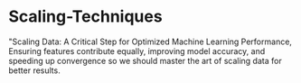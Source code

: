 # Scaling-Techniques
"Scaling Data: A Critical Step for Optimized Machine Learning Performance, Ensuring features contribute equally, improving model accuracy, and speeding up convergence so we should master the art of scaling data for better results.
